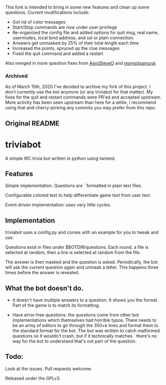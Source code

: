 This fork is intended to bring in some new features and clean up some questions.
Current modifications include:
 * Got rid of color messages
 * Start/Stop commands are now under user privilege
 * Re-organized the config file and added options for quit msg, real name, usermodes, 
   local bind address, and ssl or plain connection.
 * Answers get unmasked by 25% of their total length each time
 * Increased the points, spruced up the clue messages
 * Fixed the quit command and added a restart

Also merged in more question fixes from [AeroSteveO](https://github.com/AeroSteveO/triviabot-1) and [mongolsamurai](https://github.com/mongolsamurai/triviabot)

### Archived
As of March 15th, 2020 I've decided to archive my fork of this project. I don't currently use the bot anymore (or any
triviabot for that matter). My fixes for the quit and restart commands were PR'ed and accepted upstream. More activity
has been seen upstream than here for a while, I recommend using that and cherry-picking any commits you may prefer from
this repo.


Original README
--------------
triviabot
=========

A simple IRC trivia bot written in python using twisted.

Features
--------

Simple implementation. Questions are <string>`<string> formatted in plain text files.

Configurable colored text to help differentiate game text from user text.

Event driven implementation: uses very little cycles.

Implementation
--------------

triviabot uses a config.py and comes with an example for you to tweak and use.

Questions exist in files under $BOTDIR/questions.
Each round, a file is selected at random, then a line is selected at random from the file.

The answer is then masked and the question is asked. Periodically, the bot will ask the current question
again and unmask a letter. This happens three times before the answer is revealed.

What the bot doesn't do.
------------------------

  * It doesn't have multiple answers to a question. It shows you the format. Part of the game is to match its formatting.

  * Have error-free questions: the questions come from other bot implementations which themselves had horrible typos.
There needs to be an army of editors to go through the 350+k lines and format them to the standard format for the bot.
The bot was written to catch malformed questions so it wouldn't crash, but if it technically matches <string>`<string>
there's no way for the bot to understand that's not part of the question.

Todo:
-----

Look at the issues. Pull requests welcome.

Released under the GPLv3.
